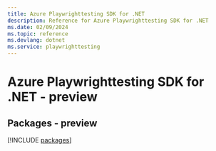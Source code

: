 ```yaml
---
title: Azure Playwrighttesting SDK for .NET
description: Reference for Azure Playwrighttesting SDK for .NET
ms.date: 02/09/2024
ms.topic: reference
ms.devlang: dotnet
ms.service: playwrighttesting
---
```

# Azure Playwrighttesting SDK for .NET - preview
## Packages - preview
[!INCLUDE [packages](playwrighttesting-index.md)]